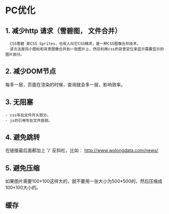 
# PC优化

## 1. 减少http 请求（雪碧图， 文件合并）
```
  CSS雪碧 即CSS Sprites，也有人叫它CSS精灵，是一种CSS图像合并技术，
  该方法是将小图标和背景图像合并到一张图片上，然后利用css的背景定位来显示需要显示的图片部分。
```

## 2. 减少DOM节点
  每多一层，页面在渲染的时候，查询就会多一层，影响效率。

## 3. 无阻塞
 ```
- css写在文件开头部分。  
- js的引用写在文件底部。
 ```
## 4. 避免跳转
 在链接最后面都加上 '/' 反斜杠，比如： http://www.wolongdata.com/news/

## 5. 避免压缩
  如果图片需要100*100这样大的，就不要用一张大小为500\*500的，然后压缩成100\*100大小的。

 
## 缓存
